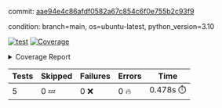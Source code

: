 commit: [aae94e4c86afdf0582a67c854c6f0e755b2c93f9](https://github.com/rcmdnk/pyproject-pre-commit/tree/aae94e4c86afdf0582a67c854c6f0e755b2c93f9)

condition: branch=main, os=ubuntu-latest, python_version=3.10

[![test](https://github.com/rcmdnk/pyproject-pre-commit/actions/workflows/test.yml/badge.svg)](https://github.com/rcmdnk/pyproject-pre-commit/actions/runs/5849182209)
<a href="https://github.com/rcmdnk/pyproject-pre-commit/blob/aae94e4c86afdf0582a67c854c6f0e755b2c93f9/README.md"><img alt="Coverage" src="https://img.shields.io/badge/Coverage-95%25-brightgreen.svg" /></a><details><summary>Coverage Report </summary><table><tr><th>File</th><th>Stmts</th><th>Miss</th><th>Cover</th><th>Missing</th></tr><tbody><tr><td colspan="5"><b>src/pyproject_pre_commit</b></td></tr><tr><td>&nbsp; &nbsp;<a href="https://github.com/rcmdnk/pyproject-pre-commit/blob/aae94e4c86afdf0582a67c854c6f0e755b2c93f9/src/pyproject_pre_commit/pyproject_pre_commit.py">pyproject_pre_commit.py</a></td><td>18</td><td>1</td><td>94%</td><td><a href="https://github.com/rcmdnk/pyproject-pre-commit/blob/aae94e4c86afdf0582a67c854c6f0e755b2c93f9/src/pyproject_pre_commit/pyproject_pre_commit.py#L91">91</a></td></tr><tr><td><b>TOTAL</b></td><td><b>22</b></td><td><b>1</b></td><td><b>95%</b></td><td>&nbsp;</td></tr></tbody></table></details>

| Tests | Skipped | Failures | Errors | Time |
| ----- | ------- | -------- | -------- | ------------------ |
| 5 | 0 :zzz: | 0 :x: | 0 :fire: | 0.478s :stopwatch: |

